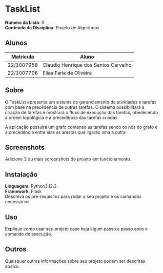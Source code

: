 # TaskList

**Número da Lista**: X<br>
**Conteúdo da Disciplina**: Projeto de Algoritmos<br>

## Alunos
|Matrícula | Aluno |
| -- | -- |
| 22/1007958  |  Claudio Henrique dos Santos Carvalho |
| 22/1007706  |  Elias Faria de Oliveira |

## Sobre 
O TaskList apresenta um sistema de gerenciamento de atividades e tarefas com base na precêdencia de outras tarefas. O sistema possibilitará a criação de tarefas e mostrará o fluxo de execução das tarefas, obedecendo a ordem topológica e a precedência das tarefas criadas.

A aplicação possuirá um grafo contenso as tarefas sendo os nós do grafo e a precedência entre elas as arestas que ligarão uma a outra.

## Screenshots
Adicione 3 ou mais screenshots do projeto em funcionamento.

## Instalação 
**Linguagem**: Python3.12.3<br>
**Framework**: Flask<br>
Descreva os pré-requisitos para rodar o seu projeto e os comandos necessários.

## Uso 
Explique como usar seu projeto caso haja algum passo a passo após o comando de execução.

## Outros 
Quaisquer outras informações sobre seu projeto podem ser descritas abaixo.